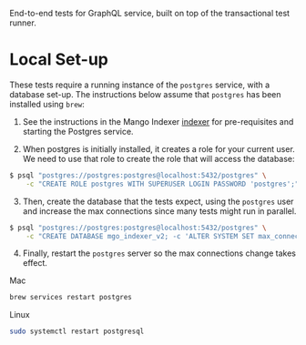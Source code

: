 End-to-end tests for GraphQL service, built on top of the transactional test
runner.

# Local Set-up

These tests require a running instance of the `postgres` service, with a
database set-up.  The instructions below assume that `postgres` has been
installed using `brew`:

1. See the instructions in the Mango Indexer [indexer](../mgo-indexer/indexer.md)
   for pre-requisites and starting the Postgres service.

2. When postgres is initially installed, it creates a role for your current
   user.  We need to use that role to create the role that will access the
   database:

```sh
$ psql "postgres://postgres:postgres@localhost:5432/postgres" \
    -c "CREATE ROLE postgres WITH SUPERUSER LOGIN PASSWORD 'postgres';"
```

3. Then, create the database that the tests expect, using the `postgres` user and increase the max connections since many tests might run in parallel.

```sh
$ psql "postgres://postgres:postgres@localhost:5432/postgres" \
    -c "CREATE DATABASE mgo_indexer_v2; -c 'ALTER SYSTEM SET max_connections = 600;"
```

4. Finally, restart the `postgres` server so the max connections change takes effect.

Mac
```sh
brew services restart postgres

```

Linux
```sh
sudo systemctl restart postgresql
```